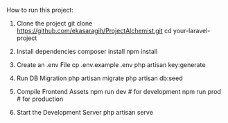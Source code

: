 How to run this project:

1. Clone the project
   git clone https://github.com/ekasaragih/ProjectAlchemist.git
   cd your-laravel-project

2. Install dependencies
   composer install
   npm install

3. Create an .env File
   cp .env.example .env
   php artisan key:generate

4. Run DB Migration
   php artisan migrate
   php artisan db:seed

5. Compile Frontend Assets
   npm run dev # for development
   npm run prod # for production

6. Start the Development Server
   php artisan serve
